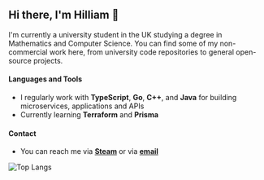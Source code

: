 ## Hi there, I'm Hilliam 👋

I'm currently a university student in the UK studying a degree in Mathematics and Computer Science.
You can find some of my non-commercial work here, from university code repositories to general open-source projects.

#### Languages and Tools
- I regularly work with **TypeScript**, **Go**, **C++**, and **Java** for building microservices, applications and APIs
- Currently learning **Terraform** and **Prisma**

#### Contact
-  You can reach me via [**Steam**](https://steamcommunity.com/profiles/76561198081082634) or via [**email**](mailto:hilliamtung@gmail.com)

![Top Langs](https://github-readme-stats.vercel.app/api/top-langs/?username=hilliamt&layout=compact&langs_count=8)
